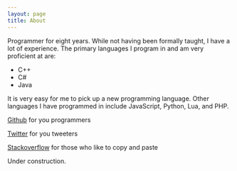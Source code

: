 ```yaml
---
layout: page
title: About
---
```


Programmer for eight years. While not having been formally taught, I have a lot of experience. The primary languages I program in and am very proficient at are:

- C++
- C#
- Java

It is very easy for me to pick up a new programming language. Other languages I have programmed in include JavaScript, Python, Lua, and PHP.

[Github](https://github.com/jamolnng) for you programmers

[Twitter](https://twitter.com/jamolnng) for you tweeters

[Stackoverflow](http://stackoverflow.com/users/1561291/jamolnng) for those who like to copy and paste

Under construction.
